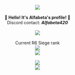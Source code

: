 <p align="center">
    <img src="https://i.imgur.com/DwVIgrh.gif"><br><br>
    <b>🚀 Hello! It's Alfabeta's profile! 🚀</b><br>
    Discord contact: <b><i>Alfabeta420</i></b><br><br>
    <img src="https://i.imgur.com/DwVIgrh.gif"><br><br>
    Current R6 Siege rank<br>
    <img src="http://104.248.18.98:5000/#"><br>
    <img src="https://i.imgur.com/DwVIgrh.gif"><br><br>
    <img src="https://spotify-github-profile.vercel.app/api/view?uid=5uppbwc7vo1qa10u5khnbxy1i&cover_image=true&theme=novatorem&show_offline=true&background_color=121212&interchange=false&bar_color=53b14f&bar_color_cover=false"><br>
    <img src="https://i.imgur.com/DwVIgrh.gif">
</p>
